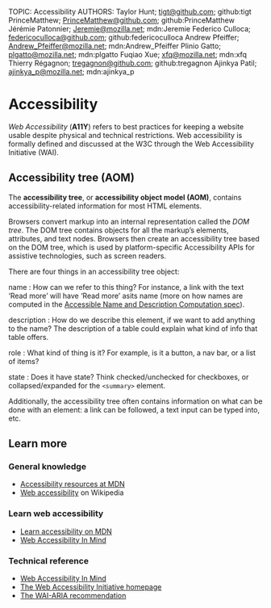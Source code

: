 TOPIC: Accessibility
AUTHORS: Taylor Hunt; tigt@github.com; github:tigt
         PrinceMatthew; PrinceMatthew@github.com; github:PrinceMatthew
         Jérémie Patonnier; Jeremie@mozilla.net; mdn:Jeremie
         Federico Culloca; federicoculloca@github.com; github:federicoculloca
         Andrew Pfeiffer; Andrew_Pfeiffer@mozilla.net; mdn:Andrew_Pfeiffer
         Plinio Gatto; plgatto@mozilla.net; mdn:plgatto
         Fuqiao Xue; xfq@mozilla.net; mdn:xfq
         Thierry Régagnon; tregagnon@github.com; github:tregagnon
         Ajinkya Patil; ajinkya_p@mozilla.net; mdn:ajinkya_p

# Accessibility

*Web Accessibility* (**A11Y**) refers to best practices for keeping a website usable despite physical
and technical restrictions. Web accessibility is formally defined and discussed at the W3C through
the Web Accessibility Initiative (WAI).

## Accessibility tree (AOM)

The **accessibility tree**, or **accessibility object model (AOM)**,
contains accessibility-related information for most HTML elements.

Browsers convert markup into an internal representation called the *DOM tree*.
The DOM tree contains
objects for all the markup’s elements, attributes, and text nodes. Browsers then create an
accessibility tree based on the DOM tree, which is used by platform-specific Accessibility APIs for
assistive technologies, such as screen readers.

There are four things in an accessibility tree object:

name
:   How can we refer to this thing? For instance, a link with the text ‘Read more’ will have
    ‘Read more’ asits name (more on how names are computed in the
    [Accessible Name and Description Computation spec](https://www.w3.org/TR/accname-1.1/)).

description
:   How do we describe this element, if we want to add anything to the name? The description of a table
    could explain what kind of info that table offers.

role
:   What kind of thing is it? For example, is it a button, a nav bar, or a list of items?

state
:   Does it have state? Think checked/unchecked for checkboxes, or collapsed/expanded
    for the `<summary>` element.

Additionally, the accessibility tree often contains information on what can be done with an
element: a link can be followed, a text input can be typed into, etc.

## Learn more

### General knowledge

- [Accessibility resources at MDN](https://developer.mozilla.org/en-US/docs/Web/Accessibility)
- [Web accessibility](https://en.wikipedia.org/wiki/Web%20accessibility) on Wikipedia

### Learn web accessibility

- [Learn accessibility on MDN](https://developer.mozilla.org/en-US/docs/Learn/Accessibility)
- [Web Accessibility In Mind](http://webaim.org/)

### Technical reference

- [Web Accessibility In Mind](https://developer.mozilla.org/en-US/docs/Web/Accessibility/ARIA)
- [The Web Accessibility Initiative homepage](http://www.w3.org/WAI/)
- [The WAI-ARIA recommendation](http://www.w3.org/TR/wai-aria/)
